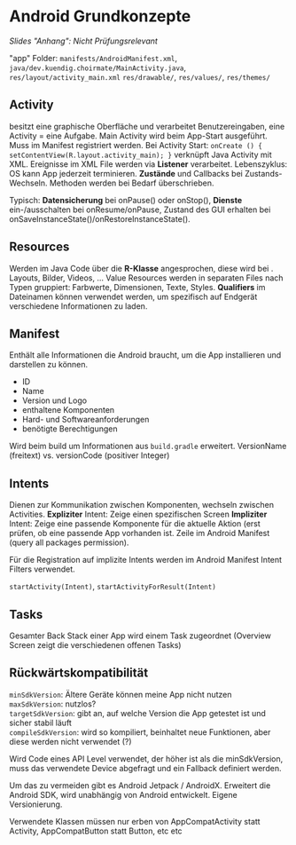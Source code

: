 # Android Grundkonzepte

_Slides "Anhang": Nicht Prüfungsrelevant_

"app" Folder: `manifests/AndroidManifest.xml`, `java/dev.kuendig.choirmate/MainActivity.java`, `res/layout/activity_main.xml` `res/drawable/`, `res/values/`, `res/themes/`

## Activity

besitzt eine graphische Oberfläche und verarbeitet Benutzereingaben, eine Activity = eine Aufgabe. Main Activity wird beim App-Start ausgeführt. Muss im Manifest registriert werden. Bei Activity Start: `onCreate () { setContentView(R.layout.activity_main); }` verknüpft Java Activity mit XML. Ereignisse im XML File werden via **Listener** verarbeitet. Lebenszyklus: OS kann App jederzeit terminieren. **Zustände** und Callbacks bei Zustands-Wechseln. Methoden werden bei Bedarf überschrieben.

Typisch: **Datensicherung** bei onPause() oder onStop(), **Dienste** ein-/ausschalten bei onResume/onPause, Zustand des GUI erhalten bei onSaveInstanceState()/onRestoreInstanceState().

## Resources

Werden im Java Code über die **R-Klasse** angesprochen, diese wird bei . Layouts, Bilder, Videos, ...
Value Resources werden in separaten Files nach Typen gruppiert: Farbwerte, Dimensionen, Texte, Styles.
__Qualifiers__ im Dateinamen können verwendet werden, um spezifisch auf Endgerät verschiedene Informationen zu laden.

## Manifest

Enthält alle Informationen die Android braucht, um die App installieren und darstellen zu können.

- ID
- Name
- Version und  Logo
- enthaltene Komponenten
- Hard- und Softwareanforderungen
- benötigte Berechtigungen

Wird beim build um Informationen aus `build.gradle` erweitert.
VersionName (freitext) vs. versionCode (positiver Integer)

## Intents

Dienen zur Kommunikation zwischen Komponenten, wechseln zwischen Activities. **Expliziter** Intent: Zeige einen spezifischen Screen
**Impliziter** Intent: Zeige eine passende Komponente für die aktuelle Aktion (erst prüfen, ob eine passende App vorhanden ist. Zeile im Android Manifest (query all packages permission).

Für die Registration auf implizite Intents werden im Android Manifest Intent Filters verwendet.

`startActivity(Intent)`, `startActivityForResult(Intent)`

## Tasks

Gesamter Back Stack einer App wird einem Task zugeordnet (Overview Screen zeigt die verschiedenen offenen Tasks)

## Rückwärtskompatibilität

`minSdkVersion`: Ältere Geräte können meine App nicht nutzen  
`maxSdkVersion`: nutzlos?  
`targetSdkVersion`: gibt an, auf welche Version die App getestet ist und sicher stabil läuft  
`compileSdkVersion`: wird so kompiliert, beinhaltet neue Funktionen, aber diese werden nicht verwendet (?)

Wird Code eines API Level verwendet, der höher ist als die minSdkVersion, muss das verwendete Device abgefragt und ein Fallback definiert werden.

Um das zu vermeiden gibt es Android Jetpack / AndroidX.
Erweitert die Android SDK, wird unabhängig von Android entwickelt. Eigene Versionierung.

Verwendete Klassen müssen nur erben von AppCompatActivity statt Activity, AppCompatButton statt Button, etc etc
